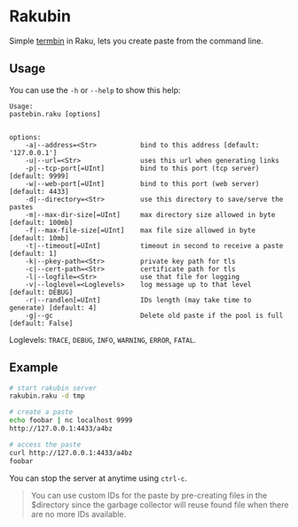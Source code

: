 # Rakubin

Simple [termbin](https://github.com/insomnimus/termbin) in Raku, lets you create paste from the command line.

## Usage

You can use the `-h` or `--help` to show this help:

```
Usage:
pastebin.raku [options]


options:
    -a|--address=<Str>           bind to this address [default: '127.0.0.1']
    -u|--url=<Str>               uses this url when generating links
    -p|--tcp-port[=UInt]         bind to this port (tcp server) [default: 9999]
    -w|--web-port[=UInt]         bind to this port (web server) [default: 4433]
    -d|--directory=<Str>         use this directory to save/serve the pastes
    -m|--max-dir-size[=UInt]     max directory size allowed in byte [default: 100mb]
    -f|--max-file-size[=UInt]    max file size allowed in byte [default: 10mb]
    -t|--timeout[=UInt]          timeout in second to receive a paste [default: 1]
    -k|--pkey-path=<Str>         private key path for tls
    -c|--cert-path=<Str>         certificate path for tls
    -l|--logfile=<Str>           use that file for logging
    -v|--loglevel=<Loglevels>    log message up to that level [default: DEBUG]
    -r|--randlen[=UInt]          IDs length (may take time to generate) [default: 4]
    -g|--gc                      Delete old paste if the pool is full [default: False]
```

Loglevels: `TRACE`, `DEBUG`, `INFO`, `WARNING`, `ERROR`, `FATAL`.

## Example

```bash
# start rakubin server
rakubin.raku -d tmp

# create a paste
echo foobar | nc localhost 9999
http://127.0.0.1:4433/a4bz

# access the paste
curl http://127.0.0.1:4433/a4bz
foobar
```

You can stop the server at anytime using `ctrl-c`.

> You can use custom IDs for the paste by pre-creating files
> in the $directory since the garbage collector will reuse found file
> when there are no more IDs available.
